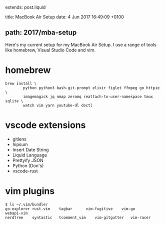 extends: post.liquid

title: MacBook Air Setup
date: 4 Jun 2017 16:49:09 +0100

path: 2017/mba-setup
---

Here's my current setup for my MacBook Air Setup. I use a range of tools like 
homebrew, Visual Studio Code and vim.

# homebrew

```shell
brew install \
        python python3 bash-git-prompt elixir figlet ffmpeg go httpie \ 
        imagemagick jq nmap zeromq reattach-to-user-namespace tmux sqlite \ 
        watch vim yarn youtube-dl doctl
```

# vscode extensions

- gitlens
- hipsum
- Insert Date String
- Liquid Language
- Prettyify JSON
- Python (Don's)
- vscode-rust

# vim plugins 

```shell
$ ls ~/.vim/bundle/
go-explorer	rust.vim	tagbar		vim-fugitive	vim-go		webapi-vim
nerdtree	syntastic	tcomment_vim	vim-gitgutter	vim-racer
```


